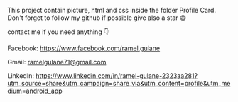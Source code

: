 This project contain picture, html and css inside the folder Profile Card. Don't forget to follow my github if possible give also a star 😅

contact me if you need anything 👇

Facebook: https://www.facebook.com/ramel.gulane

Gmail: ramelgulane71@gmail.com

LinkedIn: https://www.linkedin.com/in/ramel-gulane-2323aa281?utm_source=share&utm_campaign=share_via&utm_content=profile&utm_medium=android_app
